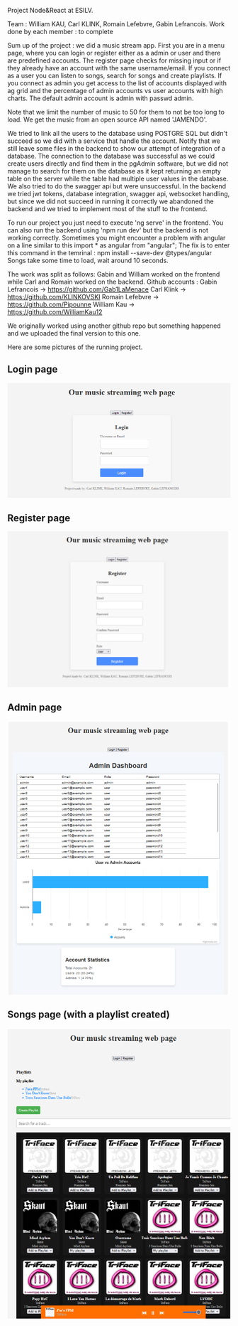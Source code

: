 Project Node&React at ESILV.

Team : William KAU, Carl KLINK, Romain Lefebvre, Gabin Lefrancois. Work done by each member : to complete

Sum up of the project : we did a music stream app. First you are in a menu page, where you can login or register either as a admin or user and there are predefined accounts. The register page checks for missing input or if they already have an account with the same username/email. If you connect as a user you can listen to songs, search for songs and create playlists. If you connect as admin you get access to the list of accounts displayed with ag grid and the percentage of admin accounts vs user accounts with high charts. The default admin account is admin with passwd admin.

Note that we limit the number of music to 50 for them to not be too long to load. We get the music from an open source API named 'JAMENDO'.

We tried to link all the users to the database using POSTGRE SQL but didn't succeed so we did with a service that handle the account. Notify that we still leave some files in the backend to show our attempt of integration of a database.
The connection to the database was successful as we could create users directly and find them in the pgAdmin software, but we did not manage to search for them on the database as it kept returning an empty table on the server while the table had multiple user values in the database. We also tried to do the swagger api but were unsuccessful.
In the backend we tried jwt tokens, database integration, swagger api, websocket handling, but since we did not succeed in running it correctly we abandoned the backend and we tried to implement most of the stuff to the frontend.

To run our project you just need to execute 'ng serve' in the frontend. You can also run the backend using 'npm run dev' but the backend is not working correctly. Sometimes you might encounter a problem with angular on a line similar to this
import * as angular from "angular";
The fix is to enter this command in the temrinal : npm install --save-dev @types/angular
Songs take some time to load, wait around 10 seconds.


The work was split as follows: Gabin and William worked on the frontend while Carl and Romain worked on the backend.
Github accounts :   Gabin Lefrancois -> https://github.com/Gab1LaMenace
                    Carl Klink -> https://github.com/KLINKOVSKI
                    Romain Lefebvre -> https://github.com/Pipounne
                    William Kau -> https://github.com/WilliamKau12

We originally worked using another github repo but something happened and we uploaded the final version to this one.

Here are some pictures of the running project.
## Login page
![alt text](image.png)
## Register page
![alt text](image-1.png)
## Admin page
![alt text](image-2.png)
## Songs page (with a playlist created)
![alt text](image-3.png)